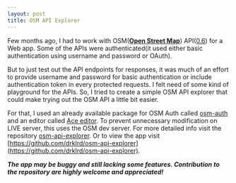 ```yaml
---
layout: post
title: OSM API Explorer
---
```



Few months ago, I had to work with OSM(**[Open Street Map](https://osm.org)**) API([0.6](https://wiki.openstreetmap.org/wiki/API_v0.6)) for a Web app. Some of the APIs were authenticated(it used either basic authentication using username and password or OAuth). 

But to just test out the API endpoints for responses, it was much of an effort to provide username and password for basic authentication or include authentication token in every protected requests. I felt need of some kind of playground for the APIs. So, I tried to create a simple OSM API explorer that could make trying out the OSM API a little bit easier.

For that, I used an already available package for OSM Auth called [osm-auth](https://github.com/osmlab/osm-auth) and an editor called [Ace editor](https://ace.c9.io/). To prevent unnecessary modification on LIVE server, this uses the OSM dev server. For more detailed info visit the repository [osm-api-explorer](https://github.com/drklrd/osm-api-explorer). Or to view the app visit [https://github.com/drklrd/osm-api-explorer](https://github.com/drklrd/osm-api-explorer).

***The app may be buggy and still lacking some features. Contribution to the repository are highly welcome and appreciated!***